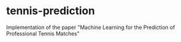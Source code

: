 # tennis-prediction
Implementation of the paper "Machine Learning for the Prediction of Professional Tennis Matches"
